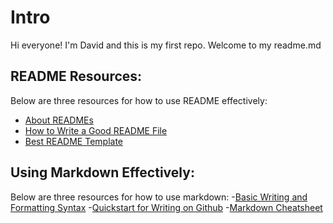 # Intro
Hi everyone! I'm David and this is my first repo. Welcome to my readme.md

## README Resources:

Below are three resources for how to use README effectively:
- [About READMEs](https://docs.github.com/en/repositories/managing-your-repositorys-settings-and-features/customizing-your-repository/about-readmes)
- [How to Write a Good README File](https://www.freecodecamp.org/news/how-to-write-a-good-readme-file/)
- [Best README Template](https://github.com/othneildrew/Best-README-Template)

## Using Markdown Effectively:

Below are three resources for how to use markdown:
-[Basic Writing and Formatting Syntax](https://docs.github.com/en/get-started/writing-on-github/getting-started-with-writing-and-formatting-on-github/basic-writing-and-formatting-syntax#links)
-[Quickstart for Writing on Github](https://docs.github.com/en/get-started/writing-on-github/getting-started-with-writing-and-formatting-on-github/quickstart-for-writing-on-github)
-[Markdown Cheatsheet](https://github.com/adam-p/markdown-here/wiki/Markdown-Cheatsheet)
